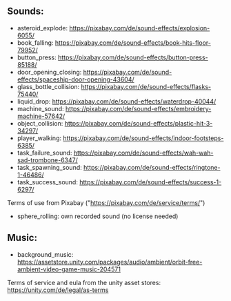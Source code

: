 ﻿<h2>Sounds: </h2>

- asteroid_explode: https://pixabay.com/de/sound-effects/explosion-6055/
- book_falling: https://pixabay.com/de/sound-effects/book-hits-floor-79952/ <br>
- button_press: https://pixabay.com/de/sound-effects/button-press-85188/ <br>
- door_opening_closing: https://pixabay.com/de/sound-effects/spaceship-door-opening-43604/ <br>
- glass_bottle_collision: https://pixabay.com/de/sound-effects/flasks-75440/ <br>
- liquid_drop: https://pixabay.com/de/sound-effects/waterdrop-40044/ <br>
- machine_sound: https://pixabay.com/de/sound-effects/embroidery-machine-57642/ <br>
- object_collision: https://pixabay.com/de/sound-effects/plastic-hit-3-34297/ <br>
- player_walking: https://pixabay.com/de/sound-effects/indoor-footsteps-6385/ <br>
- task_failure_sound: https://pixabay.com/de/sound-effects/wah-wah-sad-trombone-6347/ <br>
- task_spawning_sound: https://pixabay.com/de/sound-effects/ringtone-1-46486/ <br>
- task_success_sound: https://pixabay.com/de/sound-effects/success-1-6297/ <br>

Terms of use from Pixabay ("https://pixabay.com/de/service/terms/")

- sphere_rolling: own recorded sound (no license needed)

<h2>Music: </h2>

- background_music: https://assetstore.unity.com/packages/audio/ambient/orbit-free-ambient-video-game-music-204571

Terms of service and eula from the unity asset stores: https://unity.com/de/legal/as-terms